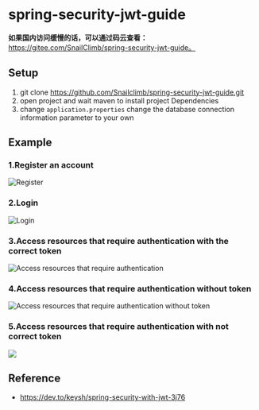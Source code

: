 # spring-security-jwt-guide

**如果国内访问缓慢的话，可以通过码云查看：** https://gitee.com/SnailClimb/spring-security-jwt-guide。

## Setup

1. git clone https://github.com/Snailclimb/spring-security-jwt-guide.git
2. open project and wait maven to install project Dependencies
3. change `application.properties` change the database connection information parameter to your own

## Example

### 1.Register an account

![Register](https://my-blog-to-use.oss-cn-beijing.aliyuncs.com/2019-7/1-register.png)

### 2.Login

![Login](https://my-blog-to-use.oss-cn-beijing.aliyuncs.com/2019-7/2-login.png)

### 3.Access resources that require authentication  with the correct token

![Access resources that require authentication](https://my-blog-to-use.oss-cn-beijing.aliyuncs.com/2019-7/3-visit-authenticated-resourse-have-token.png)

### 4.Access resources that require authentication  without token

![Access resources that require authentication  without token](https://my-blog-to-use.oss-cn-beijing.aliyuncs.com/2019-7/4-visit-authenticated-resourse-not-have-token.png)

### 5.Access resources that require authentication  with not correct token

![](https://my-blog-to-use.oss-cn-beijing.aliyuncs.com/2019-7/5-visit-authenticated-resourse-not-have-valid-token.png)



## Reference

- https://dev.to/keysh/spring-security-with-jwt-3j76
